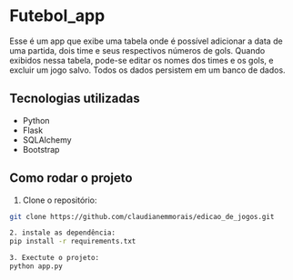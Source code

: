 # Futebol_app

Esse é um app que exibe uma tabela onde é possível adicionar a data de uma partida, dois time e seus respectivos números de gols. Quando exibidos nessa tabela, pode-se editar os nomes dos times e os gols, e excluir um jogo salvo.
Todos os dados persistem em um banco de dados.  

## Tecnologias utilizadas
- Python
- Flask
- SQLAlchemy
- Bootstrap

## Como rodar o projeto

1. Clone o repositório:
```bash
git clone https://github.com/claudianemmorais/edicao_de_jogos.git

2. instale as dependência:
pip install -r requirements.txt

3. Exectute o projeto:
python app.py

